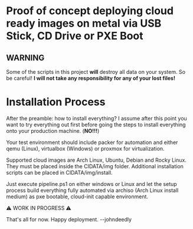 # Proof of concept deploying cloud ready images on metal via USB Stick, CD Drive or PXE Boot

## WARNING

Some of the scripts in this project **will** destroy all data on your system. So be careful! **I will not take any responsibility for any of your lost files!**

# Installation Process

After the preamble: how to install everything? I assume after this point you want to try everything out first before going the steps to install everything onto your production machine. (**NO!!!**)

Your test environment should include packer for automation and either qemu (Linux), virtualbox (Windows) or proxmox for virtualization.

Supported cloud images are Arch Linux, Ubuntu, Debian and Rocky Linux. They must be placed inside the CIDATA/img folder. Additional installation scripts can be placed in CIDATA/img/install.

Just execute pipeline.ps1 on either windows or Linux and let the setup process build everything fully automated via archiso (Arch Linux install medium) as pxe bootable, cloud-init capable environment.

⚠️ WORK IN PROGRESS ⚠️


That's all for now. Happy deployment. --johndeedly
